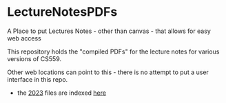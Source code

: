 # LectureNotesPDFs
A Place to put Lectures Notes - other than canvas - that allows for easy web access

This repository holds the "compiled PDFs" for the lecture notes for various versions of CS559.

Other web locations can point to this - there is no attempt to put a user interface in this repo.

- the [2023](./2023) files are indexed [here](https://pages.graphics.cs.wisc.edu/559-sp23/pages/lecture-materials/)

  
